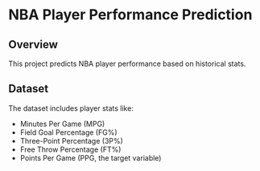 # NBA Player Performance Prediction

## Overview
This project predicts NBA player performance based on historical stats.

## Dataset
The dataset includes player stats like:
- Minutes Per Game (MPG)
- Field Goal Percentage (FG%)
- Three-Point Percentage (3P%)
- Free Throw Percentage (FT%)
- Points Per Game (PPG, the target variable)